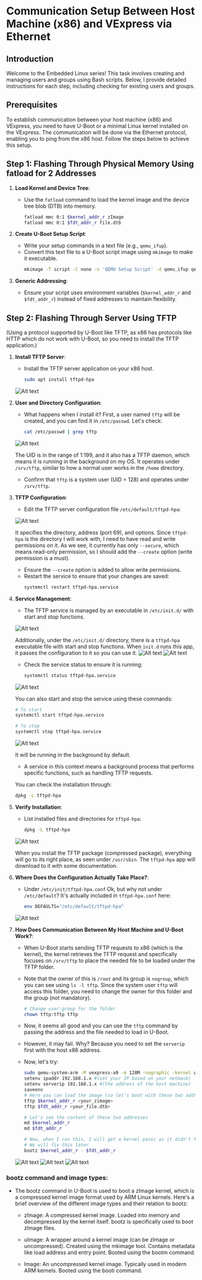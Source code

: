 # Communication Setup Between Host Machine (x86) and VExpress via Ethernet

## Introduction
Welcome to the Embedded Linux series! This task involves creating and managing users and groups using Bash scripts. Below, I provide detailed instructions for each step, including checking for existing users and groups.

## Prerequisites
To establish communication between your host machine (x86) and VExpress, you need to have U-Boot or a minimal Linux kernel installed on the VExpress. The communication will be done via the Ethernet protocol, enabling you to ping from the x86 host. Follow the steps below to achieve this setup.

## Step 1: Flashing Through Physical Memory Using fatload for 2 Addresses

1. **Load Kernel and Device Tree**:
   - Use the `fatload` command to load the kernel image and the device tree blob (DTB) into memory.
     ```sh
     fatload mmc 0:1 $kernel_addr_r zImage
     fatload mmc 0:1 $fdt_addr_r file.dtb
     ```

2. **Create U-Boot Setup Script**:
   - Write your setup commands in a text file (e.g., `qemu_ifup`).
   - Convert this text file to a U-Boot script image using `mkimage` to make it executable.
     ```sh
     mkimage -T script -C none -n 'QEMU Setup Script' -d qemu_ifup qemu_ifup.img
     ```

3. **Generic Addressing**:
   - Ensure your script uses environment variables (`$kernel_addr_r` and `$fdt_addr_r`) instead of fixed addresses to maintain flexibility.

## Step 2: Flashing Through Server Using TFTP
(Using a protocol supported by U-Boot like TFTP, as x86 has protocols like HTTP which do not work with U-Boot, so you need to install the TFTP application.)

1. **Install TFTP Server**:
   - Install the TFTP server application on your x86 host.
     ```sh
     sudo apt install tftpd-hpa
     ```
   ![Alt text](images/01.png)

2. **User and Directory Configuration**:
   - What happens when I install it? First, a user named `tftp` will be created, and you can find it in `/etc/passwd`. Let's check:
     ```sh
     cat /etc/passwd | grep tftp
     ```
   ![Alt text](images/02.png)

   The UID is in the range of 1:199, and it also has a TFTP daemon, which means it is running in the background on my OS. It operates under `/srv/tftp`, similar to how a normal user works in the `/home` directory.

   - Confirm that `tftp` is a system user (UID = 128) and operates under `/srv/tftp`.

3. **TFTP Configuration**:
   - Edit the TFTP server configuration file `/etc/default/tftpd-hpa`:
  
   ![Alt text](images/03.png)

   It specifies the directory, address (port 69), and options. Since `tftpd-hpa` is the directory I will work with, I need to have read and write permissions on it. As we see, it currently has only `--secure`, which means read-only permission, so I should add the `--create` option (write permission is a must).

   - Ensure the `--create` option is added to allow write permissions.
   - Restart the service to ensure that your changes are saved:
     ```sh
     systemctl restart tftpd-hpa.service
     ```

4. **Service Management**:
   - The TFTP service is managed by an executable in `/etc/init.d/` with start and stop functions.
   
   ![Alt text](images/004.png)

   Additionally, under the `/etc/init.d/` directory, there is a `tftpd-hpa` executable file with start and stop functions. When `init.d` runs this app, it passes the configuration to it so you can use it.
   ![Alt text](images/04.png)
   ![Alt text](images/05.png)

   - Check the service status to ensure it is running:
     ```sh
     systemctl status tftpd-hpa.service
     ```
   ![Alt text](images/06.png)

   You can also start and stop the service using these commands:
   ```sh
   # To start
   systemctl start tftpd-hpa.service
   
   # To stop
   systemctl stop tftpd-hpa.service
   ```
   ![Alt text](images/09.png)

   It will be running in the background by default.  
   - A service in this context means a background process that performs specific functions, such as handling TFTP requests.

   You can check the installation through:
   ```sh
   dpkg -L tftpd-hpa
   ```

5. **Verify Installation**:
   - List installed files and directories for `tftpd-hpa`:
     ```sh
     dpkg -L tftpd-hpa
     ```
   ![Alt text](images/07.png)

   When you install the TFTP package (compressed package), everything will go to its right place, as seen under `/usr/sbin`. The `tftpd-hpa` app will download to it with some documentation.

6. **Where Does the Configuration Actually Take Place?**:
   - Under `/etc/init/tftpd-hpa.conf`
     Ok, but why not under `/etc/default`?
     It's actually included in `tftpd-hpa.conf` here:
     ```sh
     env DEFAULTS="/etc/default/tftpd-hpa"
     ```
   ![Alt text](images/08.png)

7. **How Does Communication Between My Host Machine and U-Boot Work?**:
   - When U-Boot starts sending TFTP requests to x86 (which is the kernel), the kernel retrieves the TFTP request and specifically focuses on `/srv/tftp` to place the needed file to be loaded under the TFTP folder.
   - Note that the owner of this is `/root` and its group is `nogroup`, which you can see using `ls -l tftp`. Since the system user `tftp` will access this folder, you need to change the owner for this folder and the group (not mandatory).
     ```sh
     # Change user:group for the folder
     chown tftp:tftp tftp
     ```

   - Now, it seems all good and you can use the `tftp` command by passing the address and the file needed to load in U-Boot.
   - However, it may fail. Why? Because you need to set the `serverip` first with the host x86 address. 
   - Now, let's try:
     ```sh
     sudo qemu-system-arm -M vexpress-a9 -m 128M -nographic -kernel u-boot -sd /home/nada/sd.img -net tap,script=./qemu_ifup -net nic
     setenv ipaddr 192.168.1.x #(set your IP based on your netmask)
     setenv serverip 192.168.1.x #(the address of the host machine)
     saveenv
     # Here you can load the image (so let's boot with these two addresses)
     tftp $kernel_addr_r <your_zimage>
     tftp $fdt_addr_r <your_file.dtb>
     
     # Let's see the content of these two addresses
     md $kernel_addr_r
     md $fdt_addr_r

     # Now, when I run this, I will get a kernel panic as it didn't find rootfs
     # We will fix this later
     bootz $kernel_addr_r - $fdt_addr_r
     ```
   ![Alt text](images/10.png)
   ![Alt text](images/11.png)
   ![Alt text](images/12.png)

### bootz command and image types:
  - The bootz command in U-Boot is used to boot a zImage kernel, which is a compressed kernel image format used by ARM Linux kernels. Here's a brief 
    overview of the different image types and their relation to bootz:

    - zImage:
        A compressed kernel image.
        Loaded into memory and decompressed by the kernel itself.
        bootz is specifically used to boot zImage files.

    - uImage:
        A wrapper around a kernel image (can be zImage or uncompressed).
        Created using the mkimage tool.
        Contains metadata like load address and entry point.
        Booted using the bootm command.

    - Image:
        An uncompressed kernel image.
        Typically used in modern ARM kernels.
        Booted using the booti command.
